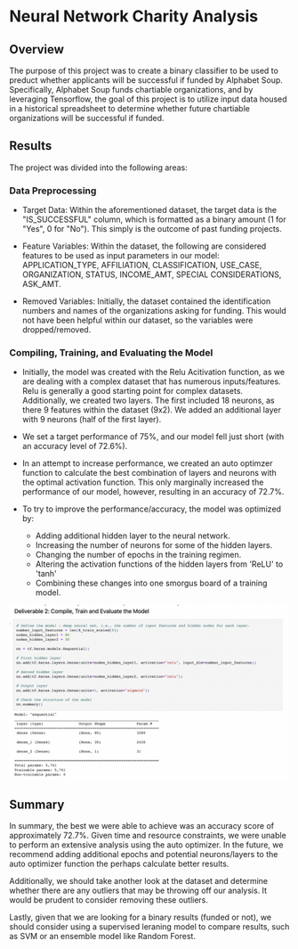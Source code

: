 # Neural Network Charity Analysis




## Overview


The purpose of this project was to create a binary classifier to be used to preduct whether applicants will be successful if funded by Alphabet Soup. Specifically, Alphabet Soup funds chartiable organizations, and by leveraging Tensorflow, the goal of this project is to utilize input data housed in a historical spreadsheet to determine whether future chartiable organizations will be successful if funded.




## Results


The project was divided into the following areas:


### Data Preprocessing


- Target Data: Within the aforementioned dataset, the target data is the "IS_SUCCESSFUL" column, which is formatted as a binary amount (1 for "Yes", 0 for "No"). This simply is the outcome of past funding projects.

- Feature Variables: Within the dataset, the following are considered features to be used as input parameters in our model: APPLICATION_TYPE, AFFILIATION, CLASSIFICATION, USE_CASE, ORGANIZATION, STATUS, INCOME_AMT, SPECIAL CONSIDERATIONS, ASK_AMT.

- Removed Variables: Initially, the dataset contained the identification numbers and names of the organizations asking for funding. This would not have been helpful within our dataset, so the variables were dropped/removed.



### Compiling, Training, and Evaluating the Model


- Initially, the model was created with the Relu Acitivation function, as we are dealing with a complex dataset that has numerous inputs/features. Relu is generally a good starting point for complex datasets. Additionally, we created two layers. The first included 18 neurons, as there 9 features within the dataset (9x2). We added an additional layer with 9 neurons (half of the first layer).

- We set a target performance of 75%, and our model fell just short (with an accuracy level of 72.6%).

- In an attempt to increase performance, we created an auto optimzer function to calculate the best combination of layers and neurons with the optimal activation function. This only marginally increased the performance of our model, however, resulting in an accuracy of 72.7%. 

- To try to improve the performance/accuracy, the model was optimized by:
    - Adding additional hidden layer to the neural network.
    - Increasing the number of neurons for some of the hidden layers.
    - Changing the number of epochs in the training regimen.
    - Altering the activation functions of the hidden layers from 'ReLU' to 'tanh'
    - Combining these changes into one smorgus board of a training model.


![image](Resources/image.png)




## Summary

In summary, the best we were able to achieve was an accuracy score of approximately 72.7%. Given time and resource constraints, we were unable to perform an extensive analysis using the auto optimizer. In the future, we recommend adding additional epochs and potential neurons/layers to the auto optimizer function the perhaps calculate better results.

Additionally, we should take another look at the dataset and determine whether there are any outliers that may be throwing off our analysis. It would be prudent to consider removing these outliers. 

Lastly, given that we are looking for a binary results (funded or not), we should consider using a supervised leraning model to compare results, such as SVM or an ensemble model like Random Forest.
